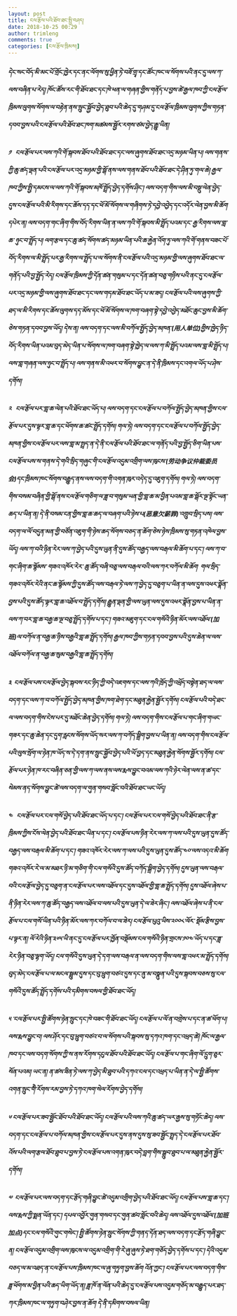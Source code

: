 ```yaml
---
layout: post
title: ངལ་རྩོལ་པའི་ཐོབ་ཐང་སྤྱི་བཤད།
date: 2018-10-25 00:29
author: trimleng
comments: true
categories: [ངལ་རྩོལ་ཁྲིམས།]
---
```

<!-- wp:heading {"level":5} -->
<h5>དེང་སང་བོད་མི་མང་པོ་གྲོང་ཁྱེར་དང་ནང་ལོགས་སུ་ཕྱིན་ཏེ་བཟོ་གྲྭ་དང་ཚོང་ཁང་ལ་སོགས་པའི་ནང་དུ་ལས་ཀ་ལས་བཞིན་པ་རེད། ཁོང་ཚོས་རང་གི་ཐོབ་ཐང་དང་ཁེ་ཕན་ལ་གཞན་གྱིས་གནོད་པ་བྱས་ཚེ་རྒྱལ་ཁབ་ཀྱི་ངལ་རྩོལ་ཁྲིམས་ལུགས་སོགས་ལ་བརྟེན་ནས་སྲུང་སྐྱོབ་བྱེད་ཐུབ་པའི་ཆེད་དུ་གཤམ་དུ་ངལ་རྩོལ་ཁྲིམས་ལུགས་ཀྱིས་གཏན་དབབ་བྱས་པའི་ངལ་རྩོལ་པའི་ཐོབ་ཐང་ཁག་མཚམས་སྦྱོར་རགས་ཙམ་བྱེད་རྒྱུ་ཡིན།</h5>
<!-- /wp:heading -->

<!-- wp:more -->
<!--more-->
<!-- /wp:more -->

<!-- wp:heading {"level":5} -->
<h5>༡   ངལ་རྩོལ་པར་ལས་ཀའི་གོ་སྐབས་ཐོབ་པའི་ཐོབ་ཐང་དང་ལས་ཞུགས་ཐོབ་ཐང་འདྲ་མཉམ་ཡིན་པ། ལས་གནས་ཀྱི་ཆུ་ཚད་ལྡན་པའི་ངལ་རྩོལ་པར་འདྲ་མཉམ་གྱི་སྒོ་ནས་ལས་གནས་ཐོབ་པའི་ཐོབ་ཐང་དེ་ཤིན་ཏུ་གལ་ཆེ། རྒྱལ་ཁབ་ཀྱིས་སྤྱི་དམངས་ལ་ལས་ཀའི་གོ་སྐབས་མཁོ་སྤྲོད་བྱེད་དགོས་ཤིང་། ལས་བདག་གིས་ལས་མི་བསྡུ་ལེན་བྱེད་དུས་ངལ་རྩོལ་པའི་མི་རིགས་དང་ཆོས་དད་དང་ཕོ་མོ་སོགས་ལ་གཞིགས་ཏེ་དབྱེ་འབྱེད་དང་འདོར་ལེན་བྱས་མི་ཆོག དཔེར་ན། ལས་བདག་གང་ཞིག་གིས་བོད་རིགས་ཡིན་ན་ལས་ཀའི་གོ་སྐབས་མི་སྤྲོད་པའམ་དང་ རྒྱ་རིགས་ལས་གླ་ཆ་ ཉུང་བ་སྤྲོད་པ། ལག་རྩལ་དང་ཆུ་ཚད་སོགས་ཚད་མཉམ་ཡིན་པའི་ཆ་རྐྱེན་འོག་ཏུ་ལས་ཀའི་གོ་གནས་བཟང་པོ་བོད་རིགས་ལ་མི་སྤྲོད་པར་རྒྱ་རིགས་ལ་སྤྲོད་པ་ལ་སོགས་ནི་ངལ་རྩོལ་པའི་འདྲ་མཉམ་གྱི་ལས་ཞུགས་ཐོབ་ཐང་ལ་གནོད་པའི་བྱ་སྤྱོད་རེད། ངལ་རྩོལ་ཁྲིམས་ཀྱི་དོན་ཚན་གསུམ་པ་དང་དོན་ཚན་བཅུ་གཉིས་པའི་ནང་དུ་ངལ་རྩོལ་པར་འདྲ་མཉམ་གྱི་ལས་ཞུགས་ཐོབ་ཐང་དང་ལས་གདམ་ཐོབ་ཐང་ཡོད་པ་མ་ཟད། ངལ་རྩོལ་པའི་ལས་ཞུགས་ཀྱི་ཐད་ལ་མི་རིགས་དང་ཆོས་ལུགས་དད་མོས་དང་ཕོ་མོ་སོགས་ལ་ཁག་བཞག་སྟེ་དབྱེ་འབྱེད་མཐོང་ཆུང་བྱས་མི་ཆོག་ཅེས་གཏན་དབབ་བྱས་ཡོད། དེས་ན། ལས་བདག་དང་ལས་མི་བཀོལ་སྤྱོད་བྱེད་མཁན་(用人单位)གྱིས་ཁྱེད་ཉིད་བོད་རིགས་ཡིན་པའམ་བུད་མེད་ཡིན་པ་སོགས་ལ་ཁག་བཞག་སྟེ་ཁྱེད་ལ་ལས་ཀ་མི་སྤྲོད་པའམ་ལས་གླ་མི་སྤྲོད་པ། ལས་གླ་གཞན་ལས་ཉུང་བ་སྤྲོད་པ། ལས་གནས་མི་འཕར་བ་སོགས་བྱུང་ན་དེ་ནི་ཁྲིམས་དང་འགལ་ཡོད་པ་ཤེས་དགོས།</h5>
<!-- /wp:heading -->

<!-- wp:heading {"level":5} -->
<h5>༢   ངལ་རྩོལ་པར་གླ་ཆ་ལེན་པའི་ཐོབ་ཐང་ཡོད་པ། ལས་བདག་དང་ངལ་རྩོལ་པ་བཀོལ་སྤྱོད་བྱེད་མཁན་གྱིས་ངལ་རྩོལ་པར་དུས་ལྟར་གླ་ཆ་དང་ཕོགས་ཆ་ཚང་སྤྲོད་དགོས། གལ་ཏེ། ལས་བདག་དང་ངལ་རྩོལ་པ་བཀོལ་སྤྱོད་བྱེད་མཁན་གྱིས་ངལ་རྩོལ་པར་ལས་གླ་མ་སྤྲད་ན་དེ་ནི་ངལ་རྩོལ་པའི་ཐོབ་ཐང་ལ་གནོད་པའི་བྱ་སྤྱོད་ཅིག་ཡིན་པས་ངལ་རྩོལ་པས་ས་གནས་དེ་གའི་སྲིད་གཞུང་གི་ངལ་རྩོལ་འདུམ་འགྲིག་ལས་ཁུངས་(劳动争议仲裁委员会)དང་ཁྲིམས་ཁང་སོགས་བརྒྱུད་ནས་ལས་བདག་གི་འགན་ཁུར་འདེད་དུ་འཇུག་དགོས། གལ་ཏེ། ལས་བདག་གིས་བསམ་བཞིན་གྱི་སྒོ་ནས་ངལ་རྩོལ་གཅིག་ལ་ཟླ་བ་གསུམ་ཡན་གྱི་གླ་ཆ་མ་བྱིན་པའམ་གླ་ཆ་སྒོར་ལྔ་སྟོང་ཡན་ཆད་པ་ཡིན་ན། དེ་ནི་བསམ་ངན་གྱིས་གླ་ཆ་ཆད་ལ་བཞག་པའི་ཉེས་པ(恶意欠薪罪)་འགྲུབ་སྲིད་པས། ལས་བདག་ལ་ལོ་བདུན་མན་གྱི་བཙོན་འཇུག་གི་ཉེས་ཆད་སོགས་བཅད་ན་ཆོག་ཅེས་ཉེས་ཁྲིམས་སུ་གཏན་འཁེལ་བྱས་ཡོད། ལས་ཀ་བའི་ཉིན་རེར་ལས་ཀ་བྱེད་པའི་དུས་ཡུན་ནི་དུས་ཚོད་བརྒྱད་ལས་བརྒལ་མི་ཆོག་པ་དང་། ལས་ཀ་བ་གང་ཞིག་ཆ་སྙོམས་ གཟའ་འཁོར་རེར་ ཆུ་ཚོད་བཞི་བཅུ་ལས་བརྒལ་བའི་ལས་ཀར་བཀོལ་མི་ཆོག  གལ་སྲིད་གཟའ་འཁོར་རེའི་ནང་ཆ་སྙོམས་ཀྱི་དུས་ཚོད་ལས་བརྒལ་ཏེ་ལས་ཀ་བྱེད་དུ་བཅུག་པ་ཡིན་ན་ལས་དུས་འཕར་སྣོན་བྱས་པའི་དུས་ཚོད་ལྟར་གླ་ཆ་འཐོལ་བ་སྤྲོད་དགོས། རྒྱུན་ལྡན་གྱི་ལས་ཡུན་ལས་དུས་འཕར་སྣོན་བྱས་པ་ཡིན་ན་ལས་ཀ་བར་གླ་ཆ་བརྒྱ་ཆ་ལྔ་བཅུ་སྤྲོད་དགོས་པ་དང་། གཟའ་མཇུག་དང་ངལ་གསོའི་ཉིན་མོར་ལས་འཐོལ་(加班)ལ་བཀོལ་ན་བརྒྱ་ཆ་ཉིས་བརྒྱའི་གླ་ཆ་སྤྲོད་དགོས། རྒྱལ་ཁབ་ཀྱིས་གཏན་དབབ་བྱས་པའི་དུས་ཆེན་ལ་ལས་འཐོལ་བཀོལ་ན་བརྒྱ་ཆ་སུམ་བརྒྱའི་གླ་ཆ་སྤྲོད་དགོས།</h5>
<!-- /wp:heading -->

<!-- wp:heading {"level":5} -->
<h5>༣  ངལ་རྩོལ་པས་ངལ་རྩོལ་བྱེད་སྐབས་རང་ཉིད་ཀྱི་བདེ་འཇགས་དང་ལས་ཀའི་ཁྲོད་ཀྱི་འཕྲོད་བསྟེན་ཐད་ལ་ལས་བདག་དང་ལས་ཀ་བ་བཀོལ་སྤྱོད་བྱེད་མཁན་གྱིས་ཁག་ཐེག་དང་མཐུན་རྐྱེན་སྦྱོར་དགོས། ངལ་རྩོལ་པའི་བདེ་ཐང་ལ་ལས་བདག་གིས་ངེས་པར་དུ་མཐོང་ཆེན་བྱེད་དགོས། གལ་ཏེ། ལས་བདག་གིས་ངལ་རྩོལ་པ་གང་ཞིག་གཡང་གཟར་དང་ཆུ་ཆེན་དང་དུག་རླངས་སོགས་ཡོད་སར་ལས་ཀ་བཀོད་སྒྲིག་བྱས་པ་ཡིན་ན། ལས་བདག་གིས་ངལ་རྩོལ་པའི་ལུས་སྲོག་ལ་ཉེན་ཁ་ཡོད་ས་དེ་དག་ནས་སྲུང་སྐྱོབ་བྱེད་པའི་ཡོ་བྱད་དང་མཐུན་རྐྱེན་སོགས་སྦྱོར་དགོས། ངལ་རྩོལ་པར་ཉེན་ཁ་རང་བཞིན་ཅན་གྱི་ལས་ཀ་ལས་ནས་ལས་རྨས་བྱུང་བའམ་ལས་ཀའི་ཉེར་ལེན་ལས་ན་ཚ་དང་སེམས་ནད་སོགས་བྱུང་ཚེ་ལས་བདག་ལ་གུན་གསབ་སློང་བའི་ཐོབ་ཐང་ཡང་ཡོད།</h5>
<!-- /wp:heading -->

<!-- wp:heading {"level":5} -->
<h5>༤   ངལ་རྩོལ་པར་ངལ་གསོ་བྱེད་པའི་ཐོབ་ཐང་ཡོད་པ་དང་། ངལ་རྩོལ་པར་ངལ་གསོ་བྱེད་པའི་ཐོབ་ཐང་ནི་རྩ་ཁྲིམས་ཀྱིས་ངོས་ལེན་བྱེད་པའི་ཐོབ་ཐང་ཡིན་པ་དང་། ངལ་རྩོལ་པས་ཉིན་རེར་ལས་ཀ་ལས་པའི་དུས་ཡུན་དུས་ཚོད་བརྒྱད་ལས་བརྒལ་མི་ཆོག་པ་དང་། གཟའ་འཁོར་རེར་ལས་ཀ་ལས་པའི་དུས་ཡུན་དུས་ཚོད་༤༠་ལས་འདའ་མི་ཆོག གཟའ་འཁོར་རེ་ལ་མ་མཐར་ཉི་མ་གཅིག་གི་ངལ་གསོའི་དུས་ཚོད་བཀོད་སྒྲིག་བྱེད་དགོས། དུས་ཡུན་ལས་བརྒལ་བའི་ངལ་རྩོལ་བྱེད་དུ་བཅུག་ན་ངལ་རྩོལ་པར་ལས་འཐོལ་དང་དུས་འཐོལ་གྱི་གླ་ཆ་སྤྲོད་དགོས། དུས་འཐོལ་ཞེས་པ་ནི་ཉིན་རེར་ལས་ཀ་ཆུ་ཚོད་བརྒྱད་ལས་འཐོལ་བ་ལས་པའི་དུས་ཡུན་དེ་ལ་ཟེར་ཞིང་། ལས་འཐོལ་ཞེས་པ་ནི་ངལ་རྩོལ་པ་ངལ་གསོ་ཡིན་པའི་ཉིན་མོར་ལས་ཀར་བཀོལ་བ་ལ་ཟེར། ངལ་རྩོལ་པུའུ་ཡིས་༢༠༠༨་ལོར་ སྡོམ་རྩིས་བྱས་པ་ལྟར་ན། ལོ་རེའི་ཉིན་༣༦༥་ཡི་ནང་དུ་ངལ་རྩོལ་པར་ཁྱོན་བསྡོམས་ངལ་གསོའི་ཉིན་གྲངས་༡༠༤་ཡོད་པ་དང་ཟླ་རེར་ཉིན་བཅུ་ལྷག་ཡོད། ངལ་གསོའི་དུས་ཡུན་དེ་དག་ལས་བརྒལ་ན་ལས་བདག་གིས་ལས་གླ་འཕར་མ་སྤྲོད་དགོས། བུད་མེད་ངལ་རྩོལ་པ་ལ་མངལ་སྦྲུམ་དུས་དང་བུ་ཕྲུག་བཙའ་དུས་དང་ནུ་མ་བསྣུན་པའི་དུས་སྐབས་བཅས་སུ་ངལ་གསོའི་དུས་ཚོད་སྤྲོད་དགོས་པའི་དམིགས་བསལ་གྱི་ཐོབ་ཐང་ཡོད།</h5>
<!-- /wp:heading -->

<!-- wp:heading {"level":5} -->
<h5>༥ ་ངལ་རྩོལ་པར་སྤྱི་ཚོགས་ཉེན་སྲུང་དང་ཁེ་བཟང་གི་ཐོབ་ཐང་ཡོད། ངལ་རྩོལ་པ་ལོ་ན་བགྲེས་པ་དང་ན་ཚ་ཕོག་པ། ལས་རྨས་བྱུང་བ། ལས་ཤོར་དང་བུ་ཕྲུག་བཙའ་བ་ལ་སོགས་པའི་སྐབས་སུ་དཀའ་ཁག་དང་འཕྲད་ཚེ། ཁོང་ལ་རྒྱལ་ཁབ་དང་ལས་བདག་སོགས་ཀྱི་ས་ནས་རོགས་དངུལ་ཐོབ་པའི་ཐོབ་ཐང་ཡོད། ངལ་རྩོལ་པ་གང་ཞིག་ལོ་དྲུག་ཅུར་སོན་པའམ། ཡང་ན། ན་ཚས་ཟིན་ཏེ་ལས་ཀ་བྱེད་མི་ཐུབ་པའི་དཀའ་ངལ་དང་འཕྲད་པ་ཡིན་ན་དེ་ལ་སྤྱི་ཚོགས་འགན་སྲུང་གིེ་རོགས་རམ་བྱས་ཏེ་དཀའ་ཁག་སེལ་རོགས་བྱེད་དགོས།</h5>
<!-- /wp:heading -->

<!-- wp:heading {"level":5} -->
<h5>༦ ངལ་རྩོལ་པར་ཟབ་སྦྱོང་ཐོབ་པའི་ཐོབ་ཐང་ཡོད། ངལ་རྩོལ་པའི་ལས་ཀའི་ཆུ་ཚད་ཡར་རྒྱས་སུ་གཏོང་ཆེད། ལས་བདག་དང་ངལ་རྩོལ་པ་བཀོལ་མཁན་གྱིས་ངལ་རྩོལ་པར་དུས་ནས་དུས་སུ་ཟབ་སྦྱོང་སྤྲད་དེ་ངལ་རྩོལ་པར་ཐོབ་འོས་པའི་ལག་རྩལ་ཐོབ་ཐུབ་པ་བྱས་ཏེ་ངལ་རྩོལ་པས་འགན་ཁུར་བདེ་བླག་གིས་སྒྲུབ་ཐུབ་པ་ལ་མཐུན་རྐྱེན་སྦྱོར་དགོས།</h5>
<!-- /wp:heading -->

<!-- wp:heading {"level":5} -->
<h5>༧  ངལ་རྩོལ་པར་ལས་བདག་དང་རྩོད་གཞི་བྱུང་ཚེ་འདུམ་འགྲིག་བྱེད་པའི་ཐོབ་ཐང་ཡོད། ངལ་རྩོལ་པས་གླ་ཆ་དང་། ལས་རྨས་ཀྱི་སྨན་ཡོན་དང་། དཔལ་འབྱོར་གུན་གསབ་དང་གུན་ཚབ་སློང་བའི་ཆེད། ལས་འཐོལ་དུས་འཐོལ་(加班加点)དང་ངལ་གསོའི་གུང་གསེང་། སྤྱི་ཚོགས་ཉེན་སྲུང་སོགས་ཀྱི་གནད་དོན་ཐད་ལས་བདག་དང་རྩོད་གཞི་བྱུང་ན། ངལ་རྩོལ་འདུམ་འགྲིག་ལས་ཁུངས་ལ་འདུམ་འགྲིག་གི་རེ་ཞུ་ཞུས་ཏེ་ཐག་གཅོད་བྱེད་དགོས་པ་དང་། དེའི་འདུམ་བཅད་ལ་མ་འཐད་ན་ངལ་རྩོལ་པས་ཁྲིམས་ཁང་ལ་ཞུ་གཏུག་བྱས་ཆོག འོན་ཀྱང་། ངལ་རྩོལ་པར་ལས་བདག་གིས་ཟླ་ཕོགས་མ་བྱིན་པའི་ཆད་ཡིག་ཡོད་ན། ཟླ་ཁོ་ན་ལོན་པའི་ཆེད་དུ་ངལ་རྩོལ་པས་འདུམ་གཅོད་མ་བརྒྱུད་པར་ཐད་ཀར་ཁྲིམས་ཁང་ལ་གཏུག་བཤེར་བྱས་ན་ཆོག དེ་ནི་དམིགས་བསལ་ཡིན།</h5>
<!-- /wp:heading -->
